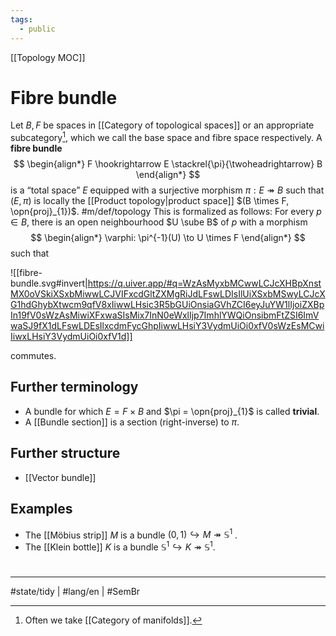 ```yaml
---
tags:
  - public
---
```

[[Topology MOC]]
# Fibre bundle

Let $B,F$ be spaces in [[Category of topological spaces]] or an appropriate subcategory[^1],
which we call the base space and fibre space respectively.
A **fibre bundle**
$$
\begin{align*}
F \hookrightarrow E \stackrel{\pi}{\twoheadrightarrow} B
\end{align*}
$$
is a “total space” $E$ equipped with a surjective morphism $\pi : E \twoheadrightarrow B$ such that $(E, \pi)$ is locally the [[Product topology|product space]] $(B \times F, \opn{proj}_{1})$. #m/def/topology 
This is formalized as follows:
For every $p \in B$, there is an open neighbourhood $U \sube B$ of $p$ with a morphism
$$
\begin{align*}
\varphi: \pi^{-1}(U) \to U \times F
\end{align*}
$$
such that

![[fibre-bundle.svg#invert|https://q.uiver.app/#q=WzAsMyxbMCwwLCJcXHBpXnstMX0oVSkiXSxbMiwwLCJVIFxcdGltZXMgRiJdLFswLDIsIlUiXSxbMSwyLCJcXG1hdGhybXtwcm9qfV8xIiwwLHsic3R5bGUiOnsiaGVhZCI6eyJuYW1lIjoiZXBpIn19fV0sWzAsMiwiXFxwaSIsMix7InN0eWxlIjp7ImhlYWQiOnsibmFtZSI6ImVwaSJ9fX1dLFswLDEsIlxcdmFycGhpIiwwLHsiY3VydmUiOi0xfV0sWzEsMCwiIiwxLHsiY3VydmUiOi0xfV1d]]

commutes.

## Further terminology

- A bundle for which $E = F \times B$ and $\pi = \opn{proj}_{1}$ is called **trivial**.
- A [[Bundle section]] is a section (right-inverse) to $\pi$.

## Further structure

- [[Vector bundle]]

## Examples

- The [[Möbius strip]] $M$ is a bundle $(0,1) \hookrightarrow M \twoheadrightarrow \mathbb{S}^1$ .
- The [[Klein bottle]] $K$ is a bundle $\mathbb{S}^1 \hookrightarrow K \twoheadrightarrow \mathbb{S}^1$.

#
---
#state/tidy | #lang/en | #SemBr

[^1]: Often we take [[Category of manifolds]].
